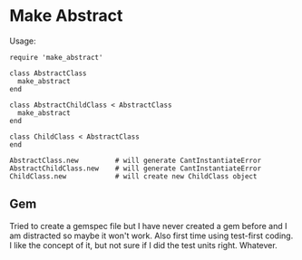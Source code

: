 # Make Abstract

Usage:

    require 'make_abstract'
    
    class AbstractClass
      make_abstract
    end    
    
    class AbstractChildClass < AbstractClass
      make_abstract
    end
    
    class ChildClass < AbstractClass
    end
    
    AbstractClass.new         # will generate CantInstantiateError
    AbstractChildClass.new    # will generate CantInstantiateError
    ChildClass.new            # will create new ChildClass object
    
## Gem

Tried to create a gemspec file but I have never created a gem before and I am distracted so maybe it won't work. Also first time using test-first coding. I like the concept of it, but not sure if I did the test units right. Whatever.